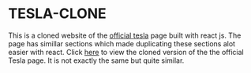 # TESLA-CLONE
This is a cloned website of the [official tesla](https://www.tesla.com/) page built with react js. 
The page has simillar sections which made duplicating these sections alot easier with react. 
Click [here](https://teslacarsclone.netlify.app/) to view the cloned version of the the official Tesla page.
It is not exactly the same but quite similar.
